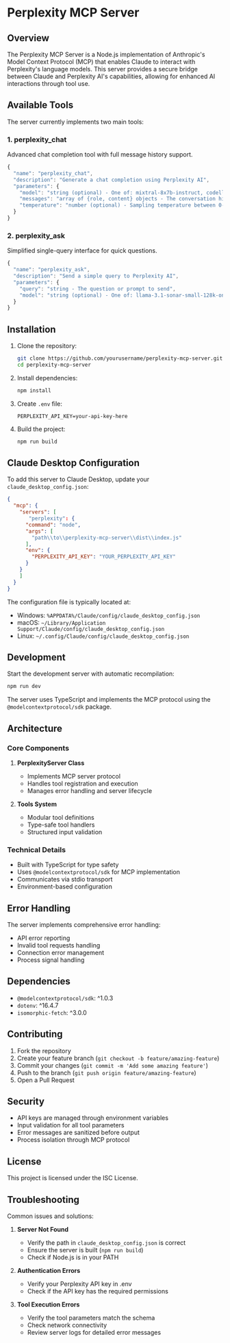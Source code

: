 # Perplexity MCP Server

## Overview

The Perplexity MCP Server is a Node.js implementation of Anthropic's Model Context Protocol (MCP) that enables Claude to interact with Perplexity's language models. This server provides a secure bridge between Claude and Perplexity AI's capabilities, allowing for enhanced AI interactions through tool use.

## Available Tools

The server currently implements two main tools:

### 1. perplexity_chat

Advanced chat completion tool with full message history support.

```javascript
{
  "name": "perplexity_chat",
  "description": "Generate a chat completion using Perplexity AI",
  "parameters": {
    "model": "string (optional) - One of: mixtral-8x7b-instruct, codellama-34b-instruct, sonar-small-chat, sonar-small-online",
    "messages": "array of {role, content} objects - The conversation history",
    "temperature": "number (optional) - Sampling temperature between 0-2"
  }
}
```

### 2. perplexity_ask

Simplified single-query interface for quick questions.

```javascript
{
  "name": "perplexity_ask",
  "description": "Send a simple query to Perplexity AI",
  "parameters": {
    "query": "string - The question or prompt to send",
    "model": "string (optional) - One of: llama-3.1-sonar-small-128k-online, llama-3.1-sonar-large-128k-online, llama-3.1-sonar-huge-128k-online"
  }
}
```

## Installation

1. Clone the repository:

   ```bash
   git clone https://github.com/yourusername/perplexity-mcp-server.git
   cd perplexity-mcp-server
   ```

2. Install dependencies:

   ```bash
   npm install
   ```

3. Create `.env` file:

   ```env
   PERPLEXITY_API_KEY=your-api-key-here
   ```

4. Build the project:
   ```bash
   npm run build
   ```

## Claude Desktop Configuration

To add this server to Claude Desktop, update your `claude_desktop_config.json`:

```json
{
  "mcp": {
    "servers": [
       "perplexity": {
      "command": "node",
      "args": [
        "path\\to\\perplexity-mcp-server\\dist\\index.js"
      ],
      "env": {
        "PERPLEXITY_API_KEY": "YOUR_PERPLEXITY_API_KEY"
      }
    }
    ]
  }
}
```

The configuration file is typically located at:

- Windows: `%APPDATA%/Claude/config/claude_desktop_config.json`
- macOS: `~/Library/Application Support/Claude/config/claude_desktop_config.json`
- Linux: `~/.config/Claude/config/claude_desktop_config.json`

## Development

Start the development server with automatic recompilation:

```bash
npm run dev
```

The server uses TypeScript and implements the MCP protocol using the `@modelcontextprotocol/sdk` package.

## Architecture

### Core Components

1. **PerplexityServer Class**

   - Implements MCP server protocol
   - Handles tool registration and execution
   - Manages error handling and server lifecycle

2. **Tools System**
   - Modular tool definitions
   - Type-safe tool handlers
   - Structured input validation

### Technical Details

- Built with TypeScript for type safety
- Uses `@modelcontextprotocol/sdk` for MCP implementation
- Communicates via stdio transport
- Environment-based configuration

## Error Handling

The server implements comprehensive error handling:

- API error reporting
- Invalid tool requests handling
- Connection error management
- Process signal handling

## Dependencies

- `@modelcontextprotocol/sdk`: ^1.0.3
- `dotenv`: ^16.4.7
- `isomorphic-fetch`: ^3.0.0

## Contributing

1. Fork the repository
2. Create your feature branch (`git checkout -b feature/amazing-feature`)
3. Commit your changes (`git commit -m 'Add some amazing feature'`)
4. Push to the branch (`git push origin feature/amazing-feature`)
5. Open a Pull Request

## Security

- API keys are managed through environment variables
- Input validation for all tool parameters
- Error messages are sanitized before output
- Process isolation through MCP protocol

## License

This project is licensed under the ISC License.

## Troubleshooting

Common issues and solutions:

1. **Server Not Found**

   - Verify the path in `claude_desktop_config.json` is correct
   - Ensure the server is built (`npm run build`)
   - Check if Node.js is in your PATH

2. **Authentication Errors**

   - Verify your Perplexity API key in .env
   - Check if the API key has the required permissions

3. **Tool Execution Errors**
   - Verify the tool parameters match the schema
   - Check network connectivity
   - Review server logs for detailed error messages

